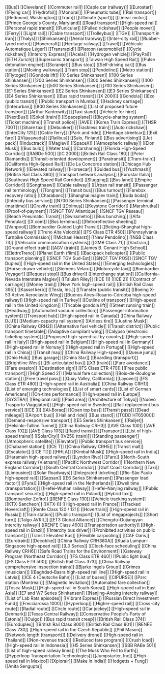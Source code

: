 [[Bus]]
[[Cleveland]]
[[Commuter rail]]
[[Cable car (railway)]]
[[Eurostar]]
[[Flying car]]
[[Hydrofoil]]
[[Monorail]]
[[Pneumatic tube]]
[[Rail transport]]
[[Redmond, Washington]]
[[Tram]]
[[Ultimate (sport)]]
[[Linear motor]]
[[Prince George's County, Maryland]]
[[Road transport]]
[[High-speed rail]]
[[Personal rapid transit]]
[[Funicular]]
[[Pulled rickshaw]]
[[People mover]]
[[Ferry]]
[[Light rail]]
[[Cable transport]]
[[Trolleybus]]
[[TGV]]
[[Transport in Iran]]
[[Thalys]]
[[Shinkansen]]
[[Aerial tramway]]
[[Inter-city rail]]
[[Rubber-tyred metro]]
[[Hovercraft]]
[[Heritage railway]]
[[Travel]]
[[Véhicule Automatique Léger]]
[[Transrapid]]
[[Platoon (automobile)]]
[[Cycle rickshaw]]
[[Intercity Express]]
[[Acela]]
[[Hydrogen vehicle]]
[[PayPal]]
[[ETH Zurich]]
[[Supersonic transport]]
[[Taiwan High Speed Rail]]
[[Pulse detonation engine]]
[[Scramjet]]
[[Bus stop]]
[[Self-driving car]]
[[Bus station]]
[[Moving walkway]]
[[Tram stop]]
[[Pendolino]]
[[Metro station]]
[[Flytoget]]
[[Gondola lift]]
[[0 Series Shinkansen]]
[[100 Series Shinkansen]]
[[200 Series Shinkansen]]
[[300 Series Shinkansen]]
[[400 Series Shinkansen]]
[[500 Series Shinkansen]]
[[700 Series Shinkansen]]
[[E1 Series Shinkansen]]
[[E2 Series Shinkansen]]
[[E3 Series Shinkansen]]
[[E4 Series Shinkansen]]
[[Bus rapid transit]]
[[X 2000]]
[[Gondola]]
[[Exo (public transit)]]
[[Public transport in Mumbai]]
[[Hackney carriage]]
[[Interurban]]
[[800 Series Shinkansen]]
[[List of proposed future transport]]
[[Arthur Kantrowitz]]
[[Taxi stand]]
[[Vehicle for hire]]
[[NextBus]]
[[Sokol (train)]]
[[Spaceplane]]
[[Bicycle-sharing system]]
[[Ticket machine]]
[[Transit police]]
[[AVE]]
[[Korea Train Express]]
[[THSR 700T]]
[[Share taxi]]
[[Debunker]]
[[Trackless train]]
[[Auto rickshaw]]
[[InterCity 125]]
[[Cable ferry]]
[[Park and ride]]
[[Heritage streetcar]]
[[Exit fare]]
[[Vijayawada]]
[[Railbus]]
[[Salo, Finland]]
[[Bus advertising]]
[[Jet pack]]
[[Inductrack]]
[[Maglev]]
[[SpaceX]]
[[Atmospheric railway]]
[[Elon Musk]]
[[Bus bulb]]
[[Water taxi]]
[[Carsharing]]
[[Florida High-Speed Corridor]]
[[RABDe 500]]
[[IC 2000]]
[[British Rail Class 180]]
[[Peter Diamandis]]
[[Transit-oriented development]]
[[Paratransit]]
[[Tram-train]]
[[California High-Speed Rail]]
[[De La Concorde station]]
[[Chicago Hub Network]]
[[Elevated railway]]
[[Horsecar]]
[[Guided bus]]
[[Yuzhmash]]
[[British Rail Class 390]]
[[Transport network analysis]]
[[Eurostar Italia]]
[[Southeast High Speed Rail Corridor]]
[[Slugging]]
[[Bus lane]]
[[Empire Corridor]]
[[Songthaew]]
[[Cable railway]]
[[Urban rail transit]]
[[Passenger rail terminology]]
[[Tongren]]
[[Transit bus]]
[[Bus turnout]]
[[Farebox recovery ratio]]
[[Charabanc]]
[[Shanghai maglev train]]
[[Boda boda]]
[[Intercity bus service]]
[[N700 Series Shinkansen]]
[[Passenger terminal (maritime)]]
[[Gravity train]]
[[Dolmuş]]
[[Keystone Corridor]]
[[Marshrutka]]
[[Proof-of-payment]]
[[SNCF TGV Atlantique]]
[[SNCF TGV Réseau]]
[[Beach Pneumatic Transit]]
[[Swissmetro]]
[[Bus bunching]]
[[Alfa Pendular]]
[[X.com]]
[[Bus terminus]]
[[Retroreflective sheeting]]
[[Vanpool]]
[[Bombardier Guided Light Transit]]
[[Beijing–Shanghai high-speed railway]]
[[Treno Alta Velocità]]
[[FS Class ETR 450]]
[[Pennsylvania Turnpike Commission]]
[[Michael Hearst]]
[[New Pendolino]]
[[NSB Class 73]]
[[Vehicular communication systems]]
[[GMB Class 71]]
[[Vactrain]]
[[Ground effect train]]
[[AGV (train)]]
[[James B. Conant High School]]
[[ElettroTreno]]
[[Planet Earth (film)]]
[[Backpack helicopter]]
[[Public transport planning]]
[[SNCF TGV Sud-Est]]
[[SNCF TGV POS]]
[[SNCF TGV Duplex]]
[[High-speed rail in the United States]]
[[Emerging technologies]]
[[Horse-drawn vehicle]]
[[Siemens Velaro]]
[[Motorcycle taxi]]
[[Bombardier Voyager]]
[[Request stop]]
[[Bus driver]]
[[Interchange station]]
[[California–Nevada Interstate Maglev]]
[[Talulah Riley]]
[[ICE 1]]
[[ICE 2]]
[[Contract of carriage]]
[[Money train]]
[[New York high-speed rail]]
[[British Rail Class 395]]
[[Kassel kerb]]
[[Tesla, Inc.]]
[[Transfer (public transit)]]
[[Boeing X-53 Active Aeroelastic Wing]]
[[Buenos Aires–Rosario–Córdoba high-speed railway]]
[[High-speed rail in Turkey]]
[[Outline of transport]]
[[High-speed rail in the United Kingdom]]
[[Tricable gondola lift]]
[[Street running train]]
[[Headway]]
[[Automated vacuum collection]]
[[Passenger information system]]
[[Transport hub]]
[[High-speed rail in Canada]]
[[China Railway DJJ1]]
[[Medium-capacity rail system]]
[[Airless tire]]
[[Justine Musk]]
[[China Railway CRH2]]
[[Alternative fuel vehicle]]
[[Transit district]]
[[Public transport timetable]]
[[Adaptive compliant wing]]
[[Calypso (electronic ticketing system)]]
[[Proposed high-speed rail by country]]
[[High-speed rail in Italy]]
[[High-speed rail in Belgium]]
[[High-speed rail in Germany]]
[[High-speed rail in Norway]]
[[High-speed rail in Portugal]]
[[High-speed rail in China]]
[[Transit map]]
[[China Railway High-speed]]
[[Queue jump]]
[[Ohio Hub]]
[[Bus garage]]
[[China Star]]
[[Boarding (transport)]]
[[Brightline West]]
[[Bi-articulated bus]]
[[X3 (train)]]
[[Fare avoidance]]
[[Fare evasion]]
[[Destination sign]]
[[FS Class ETR 470]]
[[Free public transport]]
[[High Speed 2]]
[[Manual fare collection]]
[[Bois-de-Boulogne station]]
[[Free travel pass]]
[[Quay Valley, California]]
[[Layover]]
[[FS Class ETR 480]]
[[High-speed rail in Australia]]
[[China Railway CRH1]]
[[List of emerging technologies]]
[[List of smart cards]]
[[List of German Americans]]
[[On-time performance]]
[[High-speed rail in Europe]]
[[SYSTRA]]
[[Regional rail]]
[[Paid area]]
[[Architecture of Tokyo]]
[[Nuovo Trasporto Viaggiatori]]
[[High-speed rail in Sweden]]
[[Rail replacement bus service]]
[[ICE 3]]
[[Al-Boraq]]
[[Open top bus]]
[[Transit pass]]
[[Dead mileage]]
[[Airport bus]]
[[Hail and ride]]
[[Bus stand]]
[[TCDD HT65000]]
[[Demand-responsive transport]]
[[E5 Series Shinkansen]]
[[Railjet]]
[[Helsinki–Tallinn Tunnel]]
[[China Railway CRH3]]
[[AVE Class 100]]
[[AVE Class 102]]
[[AVE Class 103]]
[[Rapid transit]]
[[Transport]]
[[List of high-speed trains]]
[[SolarCity]]
[[V250 (train)]]
[[Standing passenger]]
[[Atmospheric satellite]]
[[Elevator]]
[[Public transport bus service]]
[[Chabanel station]]
[[ICE T]]
[[China Railway CRH5]]
[[Transit mall]]
[[Escalator]]
[[ICE TD]]
[[HHLA]]
[[Kimbal Musk]]
[[High-speed rail in India]]
[[Haramain high-speed railway]]
[[Lyndon Rive]]
[[Fare]]
[[North–South express railway (Vietnam)]]
[[Pacific Northwest Corridor]]
[[Northern New England Corridor]]
[[South Central Corridor]]
[[Gulf Coast Corridor]]
[[Taxi]]
[[Limousine]]
[[Solar Roadways]]
[[Integrated ticketing]]
[[Rio–São Paulo high-speed rail]]
[[Sapsan]]
[[E6 Series Shinkansen]]
[[Passenger load factor]]
[[Fyra]]
[[High-speed rail in the Netherlands]]
[[Dwell time (transportation)]]
[[Hefei–Wuhan railway]]
[[Hefei–Nanjing railway]]
[[Public transport security]]
[[High-speed rail in Poland]]
[[Hybrid taxi]]
[[Bombardier Zefiro]]
[[RENFE Class 130]]
[[Vehicle tracking system]]
[[KTX-Sancheon]]
[[KTX-I]]
[[High-speed rail in France]]
[[Tracked Hovercraft]]
[[Renfe Class 120 / 121]]
[[Hovertrain]]
[[High-speed rail in Russia]]
[[Train station]]
[[Public transport]]
[[List of megaprojects]]
[[Short turn]]
[[Talgo AVRIL]]
[[ET3 Global Alliance]]
[[Chengdu–Dujiangyan intercity railway]]
[[RENFE Class 490]]
[[Transportation authority]]
[[High-speed rail in Brazil]]
[[Intercity bus driver]]
[[Prohibited activities on public transport]]
[[Transit Elevated Bus]]
[[Flexible carpooling]]
[[CAF Oaris]]
[[Eurotrain]]
[[Decobike]]
[[China Railway CRH380A]]
[[Kuala Lumpur–Singapore high-speed rail]]
[[L0 Series]]
[[Clock-face scheduling]]
[[China Railway CRH6]]
[[Safe Road Trains for the Environment]]
[[Gateway Program (Northeast Corridor)]]
[[FS Class ETR 460]]
[[Public light bus]]
[[FS Class ETR 500]]
[[British Rail Class 373]]
[[China Railway comprehensive inspection trains]]
[[Bjarke Ingels Group]]
[[Grimes (musician)]]
[[Baghdad–Basra high-speed rail line]]
[[High-speed rail in Latvia]]
[[ICE 4 (Deutsche Bahn)]]
[[List of buses]]
[[CIPURSE]]
[[Parc station (Montreal)]]
[[Magnetic levitation]]
[[Automated fare collection]]
[[Tosca Musk]]
[[High-speed rail in South Korea]]
[[High-speed rail in East Asia]]
[[E7 and W7 Series Shinkansen]]
[[Nanjing–Anqing intercity railway]]
[[List of Lab Rats episodes]]
[[Vibrant Express]]
[[Russian Direct Investment Fund]]
[[Frecciarossa 1000]]
[[Hyperloop]]
[[Higher-speed rail]]
[[Cross-city route]]
[[Radial route]]
[[Circle route]]
[[Car jockey]]
[[High-speed rail in Denmark]]
[[Texas Central Railway]]
[[Conservative People's Party of Estonia]]
[[Ouigo]]
[[Bus rapid transit creep]]
[[British Rail Class 374]]
[[Euroduplex]]
[[British Rail Class 800]]
[[British Rail Class 801]]
[[RENFE Class 730]]
[[High-speed rail in the Czech Republic]]
[[Phil Mason]]
[[Network length (transport)]]
[[Delivery drone]]
[[High-speed rail in Thailand]]
[[Non-revenue track]]
[[Reduced fare program]]
[[Crush load]]
[[High-speed rail in Indonesia]]
[[H5 Series Shinkansen]]
[[SBB RABe 501]]
[[List of high-speed railway lines]]
[[The Musk Who Fell to Earth]]
[[Hyperloop Transportation Technologies]]
[[Jumpstarter, Inc]]
[[High-speed rail in Mexico]]
[[Xplorair]]
[[Make in India]]
[[Hodgetts + Fung]]
[[Anita Sengupta]]
